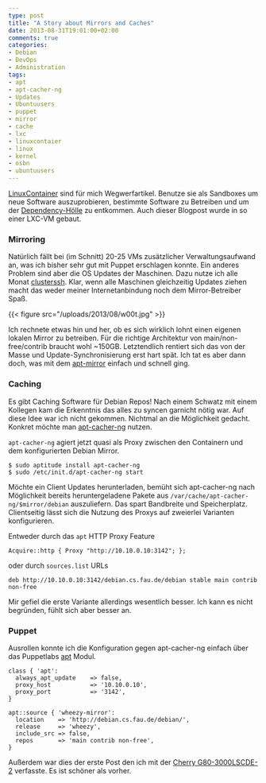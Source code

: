```yaml
---
type: post
title: "A Story about Mirrors and Caches"
date: 2013-08-31T19:01:00+02:00
comments: true
categories:
- Debian
- DevOps
- Administration
tags:
- apt
- apt-cacher-ng
- Updates
- Ubuntuusers
- puppet
- mirror
- cache
- lxc
- linuxcontaier
- linux
- kernel
- osbn
- ubuntuusers
---
```


[LinuxContainer](http://lxc.sourceforge.net/) sind für mich Wegwerfartikel.
Benutze sie als Sandboxes um neue Software auszuprobieren, bestimmte
Software zu Betreiben und um der
[Dependency-Hölle](https://en.wikipedia.org/wiki/Dependency_hell) zu
entkommen.  Auch dieser Blogpost wurde in so einer LXC-VM gebaut.


### Mirroring

Natürlich fällt bei (im Schnitt) 20-25 VMs zusätzlicher Verwaltungsaufwand an,
was ich bisher sehr gut mit Puppet erschlagen konnte. Ein anderes Problem sind
aber die OS Updates der Maschinen. Dazu nutze ich alle Monat
[clusterssh](https://github.com/duncs/clusterssh). Klar, wenn alle Maschinen
gleichzeitig Updates ziehen macht das weder meiner Internetanbindung noch dem
Mirror-Betreiber Spaß.

{{< figure src="/uploads/2013/08/w00t.jpg" >}}

Ich rechnete etwas hin und her, ob es sich wirklich lohnt einen eigenen
lokalen Mirror zu betreiben.  Für die richtige Architektur von
main/non-free/contrib braucht wohl ~150GB. Letztendlich rentiert sich das
von der Masse und Update-Synchronisierung erst hart spät. Ich tat es aber
dann doch, was mit dem [apt-mirror](http://apt-mirror.github.io/) einfach
und schnell ging.

### Caching

Es gibt Caching Software für Debian Repos! Nach einem Schwatz mit einem Kollegen
kam die Erkenntnis das alles zu syncen garnicht nötig war.
Auf diese Idee war ich nicht gekommen. Nichtmal an die Möglichkeit gedacht. Konkret
möchte man [apt-cacher-ng](https://www.unix-ag.uni-kl.de/~bloch/acng/) nutzen.

`apt-cacher-ng` agiert jetzt quasi als Proxy zwischen den Containern und dem
konfigurierten Debian Mirror.

```
$ sudo aptitude install apt-cacher-ng
$ sudo /etc/init.d/apt-cacher-ng start
```

Möchte ein Client Updates herunterladen, bemüht sich apt-cacher-ng nach
Möglichkeit bereits heruntergeladene Pakete aus
`/var/cache/apt-cacher-ng/$mirror/debian` auszuliefern. Das spart
Bandbreite und Speicherplatz.  Clientseitig lässt sich die Nutzung des
Proxys auf zweierlei Varianten konfigurieren.

Entweder durch das `apt` HTTP Proxy Feature

    Acquire::http { Proxy "http://10.10.0.10:3142"; };

oder durch `sources.list` URLs

    deb http://10.10.0.10:3142/debian.cs.fau.de/debian stable main contrib non-free

Mir gefiel die erste Variante allerdings wesentlich besser. Ich kann es nicht
begründen, fühlt sich aber besser an.

### Puppet

Ausrollen konnte ich die Konfiguration gegen apt-cacher-ng einfach über das
Puppetlabs [apt](https://forge.puppetlabs.com/puppetlabs/apt) Modul.

```
class { 'apt':
  always_apt_update    => false,
  proxy_host           => '10.10.0.10',
  proxy_port           => '3142',
}

apt::source { 'wheezy-mirror':
  location    => 'http://debian.cs.fau.de/debian/',
  release     => 'wheezy',
  include_src => false,
  repos       => 'main contrib non-free',
}
```

Außerdem war dies der erste Post den ich mit der [Cherry G80-3000LSCDE-2](http://www.cherry.de/cid/b2b_keyboards_G80-3000.htm?rdeLocaleAttr=en&cpssessionid=SID-837EAC29-341CE33E&WT.mc_id=)
verfasste. Es ist schöner als vorher.
